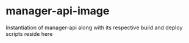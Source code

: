 # manager-api-image
Instantiation of manager-api along with its respective build and deploy scripts reside here
